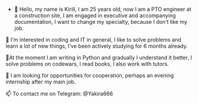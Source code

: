 - 👋 Hello, my name is Kirill, I am 25 years old, now I am a PTO engineer at a construction site, I am engaged in executive and accompanying documentation, I want to change my specialty, because I don’t like my job.

👀 I'm interested in coding and IT in general, I like to solve problems and learn a lot of new things, I've been actively studying for 6 months already.

🌱At the moment I am writing in Python and gradually I understand it better, I solve problems on codewars, I read books, I also work with tutors.

💞️ I am looking for opportunities for cooperation, perhaps an evening internship after my main job.

📫 To contact me on Telegram: @Yakira666
<!---
yakira666/yakira666 is a ✨ special ✨ repository because its `README.md` (this file) appears on your GitHub profile.
You can click the Preview link to take a look at your changes.
--->
